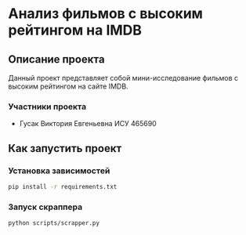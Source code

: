 # Анализ фильмов с высоким рейтингом на IMDB

## Описание проекта

Данный проект представляет собой мини-исследование фильмов с высоким рейтингом на сайте IMDB.

### Участники проекта
- Гусак Виктория Евгеньевна ИСУ 465690

## Как запустить проект

### Установка зависимостей

```bash
pip install -r requirements.txt
```
### Запуск скраппера

```bash
python scripts/scrapper.py
```
